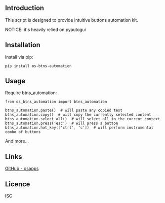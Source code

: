 Introduction
------------

This script is designed to provide intuitive buttons automation kit.

NOTICE: it's heavily relied on pyautogui

## Installation
Install via pip:

    pip install os-btns-automation


## Usage       
Require btns_automation:
        
    from os_btns_automation import btns_automation
    
    btns_automation.paste()  # will paste any copied text
    btns_automation.copy()  # will copy the currently selected content
    btns_automation.select_all()  # will select all in the current context
    btns_automation.press('esc')  # will press a button
    btns_automation.hot_key(['ctrl', 'c'])  # will perform instrumental combo of buttons



And more...


## Links
[GitHub - osapps](https://github.com/osfunapps)

## Licence
ISC